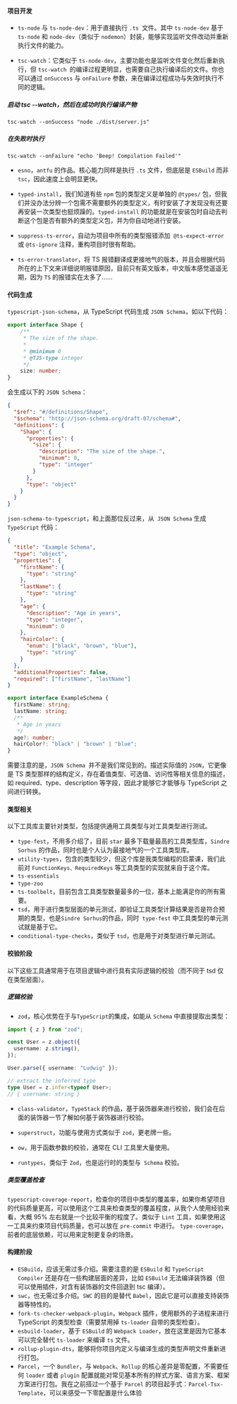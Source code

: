 #### 项目开发
- `ts-node` 与 `ts-node-dev`：用于直接执行 `.ts `文件。其中 `ts-node-dev` 基于` ts-node` 和 `node-dev`（类似于 `nodemon`）封装，能够实现监听文件改动并重新执行文件的能力。

- `tsc-watch`：它类似于 `ts-node-dev`，主要功能也是监听文件变化然后重新执行，但 `tsc-watch `的编译过程更明显，也需要自己执行编译后的文件。你也可以通过 `onSuccess` 与 `onFailure` 参数，来在编译过程成功与失效时执行不同的逻辑。

##### 启动 tsc --watch，然后在成功时执行编译产物
`tsc-watch --onSuccess "node ./dist/server.js"`

##### 在失败时执行
`tsc-watch --onFailure "echo 'Beep! Compilation Failed'"`
- `esno`，`antfu` 的作品。核心能力同样是执行 `.ts` 文件，但底层是 `ESBuild` 而非 `tsc`，因此速度上会明显更快。

- `typed-install`，我们知道有些 `npm` 包的类型定义是单独的 `@types/` 包，但我们并没办法分辨一个包需不需要额外的类型定义，有时安装了才发现没有还要再安装一次类型也挺烦躁的。`typed-install` 的功能就是在安装包时自动去判断这个包是否有额外的类型定义包，并为你自动地进行安装。

- `suppress-ts-error`，自动为项目中所有的类型报错添加` @ts-expect-error` 或 `@ts-ignore` 注释，重构项目时很有帮助。

- `ts-error-translator`，将 TS 报错翻译成更接地气的版本，并且会根据代码所在的上下文来详细说明报错原因，目前只有英文版本，中文版本感觉遥遥无期，因为 `TS` 的报错实在太多了……


#### 代码生成
`typescript-json-schema`，从 TypeScript 代码生成 `JSON Schema`，如以下代码：

```ts
export interface Shape {
    /**
     * The size of the shape.
     *
     * @minimum 0
     * @TJS-type integer
     */
    size: number;
}
```
会生成以下的 `JSON Schema`：

```json
{
  "$ref": "#/definitions/Shape",
  "$schema": "http://json-schema.org/draft-07/schema#",
  "definitions": {
    "Shape": {
      "properties": {
        "size": {
          "description": "The size of the shape.",
          "minimum": 0,
          "type": "integer"
        }
      },
      "type": "object"
    }
  }
}
```
`json-schema-to-typescript`，和上面那位反过来，从` JSON Schema` 生成 `TypeScript` 代码：

```json
{
  "title": "Example Schema",
  "type": "object",
  "properties": {
    "firstName": {
      "type": "string"
    },
    "lastName": {
      "type": "string"
    },
    "age": {
      "description": "Age in years",
      "type": "integer",
      "minimum": 0
    },
    "hairColor": {
      "enum": ["black", "brown", "blue"],
      "type": "string"
    }
  },
  "additionalProperties": false,
  "required": ["firstName", "lastName"]
}
```
```ts
export interface ExampleSchema {
  firstName: string;
  lastName: string;
  /**
   * Age in years
   */
  age?: number;
  hairColor?: "black" | "brown" | "blue";
}
```
需要注意的是，`JSON Schema `并不是我们常见到的。描述实际值的 `JSON`，它更像是 TS 类型那样的结构定义，存在着值类型、可选值、访问性等相关信息的描述，如 required、type、description 等字段，因此才能够它才能够与 TypeScript 之间进行转换。

#### 类型相关
以下工具库主要针对类型，包括提供通用工具类型与对工具类型进行测试。

- `type-fest`，不用多介绍了，目前 `star` 最多下载量最高的工具类型库，`Sindre Sorhus` 的作品，同时也是个人认为最接地气的一个工具类型库。
- `utility-types`，包含的类型较少，但这个库是我类型编程的启蒙课，我们此前对 `FunctionKeys、RequiredKeys` 等工具类型的实现就来自于这个库。
- `ts-essentials`
- `type-zoo`
- `ts-toolbelt`，目前包含工具类型数量最多的一位，基本上能满足你的所有需要。
- `tsd`，用于进行类型层面的单元测试，即验证工具类型计算结果是否是符合预期的类型，也是` Sindre Sorhus `的作品，同时` type-fest` 中工具类型的单元测试就是基于它。
- `conditional-type-checks`，类似于 `tsd`，也是用于对类型进行单元测试。
#### 校验阶段
以下这些工具通常用于在项目逻辑中进行具有实际逻辑的校验（而不同于 tsd 仅在类型层面）。

##### 逻辑校验
- `zod`，核心优势在于与` TypeScript `的集成，如能从 `Schema` 中直接提取出类型：
```ts
import { z } from "zod";

const User = z.object({
  username: z.string(),
});

User.parse({ username: "Ludwig" });

// extract the inferred type
type User = z.infer<typeof User>;
// { username: string }
```
- `class-validator`，`TypeStack` 的作品，基于装饰器来进行校验，我们会在后面的装饰器一节了解如何基于装饰器进行校验。

- `superstruct`，功能与使用方式类似于 `zod`，更老牌一些。

- `ow`，用于函数参数的校验，通常在 CLI 工具里大量使用。

- `runtypes`，类似于 `Zod`，也是运行时的类型与` Schema` 校验。

##### 类型覆盖检查
`typescript-coverage-report`，检查你的项目中类型的覆盖率，如果你希望项目的代码质量更高，可以使用这个工具来检查类型的覆盖程度，从我个人使用经验来看，大概 95% 左右就是一个比较平衡的程度了。类似于 `Lint` 工具，如果使用这一工具来约束项目代码质量，也可以放在 `pre-commit` 中进行。
`type-coverage`，前者的底层依赖，可以用来定制更复杂的场景。

#### 构建阶段
- `ESBuild`，应该无需过多介绍。需要注意的是 `ESBuild` 和 `TypeScript Compiler` 还是存在一些构建层面的差异，比如 `ESBuild` 无法编译装饰器（但可以使用插件，对含有装饰器的文件回退到 tsc 编译）。
- `swc`，也无需过多介绍。`SWC` 的目的是替代 `Babel`，因此它是可以直接支持装饰器等特性的。
- `fork-ts-checker-webpack-plugin`，`Webpack` 插件，使用额外的子进程来进行 TypeScript 的类型检查（需要禁用掉 `ts-loader` 自带的类型检查）。
- `esbuild-loader`，基于 `ESBuild` 的 `Webpack Loader`，放在这里是因为它基本可以完全替代 `ts-loader` 来编译 `ts` 文件。
- `rollup-plugin-dts`，能够将你项目内定义与编译生成的类型声明文件重新进行打包。
- `Parcel`，一个 `Bundler`，与 `Webpack`、`Rollup` 的核心差异是零配置，不需要任何 `loader` 或者 `plugin` 配置就能对常见基本所有的样式方案、语言方案、框架方案进行打包。我在之前搭过一个基于 `Parcel` 的项目起手式：`Parcel-Tsx-Template`，可以来感受一下零配置是什么体验